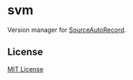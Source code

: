 # svm

Version manager for [SourceAutoRecord].

[SourceAutoRecord]: https://sar.portal2.sr

## License

[MIT License](./LICENSE)
